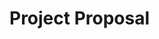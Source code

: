 <h1>Project Proposal</h1>
<!-- Yes, markdown is good, but markup (hypertext markup) is better ;) -->
